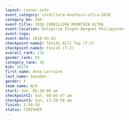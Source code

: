 ```yaml
---
layout: runner-info 
event_category: cordillera-mountain-ultra-2018 
category_km: 26K 
event-title: 2018 CORDILLERA MOUNTAIN ULTRA 
event-location: Dalupirip Itogon Benguet Philippines 
event-logo: 
event-date: 2018-03-03 
checkpoint-name2: Tenidi Hill Top (T-2) 
checkpoint-name3: Finish (T-3) 
overall_rank: 132
gender_rank: 55
category_rank: 36
bib: 26174
first_name: Anna Lorraine
last_name: Gosadan
gender: F
team_name: N/A
start: Sun, 05-30-00 am
checkpoint2: Sun, 08-05-47 am
checkpoint3: Sun, 11-20-58 am
finish: 5-50-58
status: FINISHER
---
```


